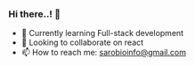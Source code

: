 ### Hi there..! 👋

- 🌱 Currently learning Full-stack development 
- 👯 Looking to collaborate on react
- 📫 How to reach me: sarobioinfo@gmail.com


